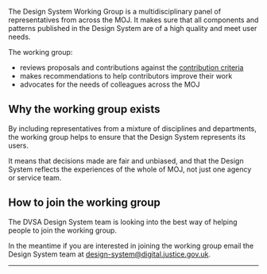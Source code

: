 The Design System Working Group is a multidisciplinary panel of representatives from across the MOJ. It makes sure that all components and patterns published in the Design System are of a high quality and meet user needs.

The working group:

- reviews proposals and contributions against the [contribution criteria](/community/contribution-criteria/)
- makes recommendations to help contributors improve their work
- advocates for the needs of colleagues across the MOJ

## Why the working group exists

By including representatives from a mixture of disciplines and departments, the working group helps to ensure that the Design System represents its users.

It means that decisions made are fair and unbiased, and that the Design System reflects the experiences of the whole of MOJ, not just one agency or service team.

## How to join the working group

The DVSA Design System team is looking into the best way of helping people to join the working group.

In the meantime if you are interested in joining the working group email the Design System team at [design-system@digital.justice.gov.uk](mailto:design-system@digital.justice.gov.uk).

---



